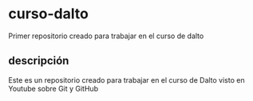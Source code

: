# curso-dalto
Primer repositorio creado para trabajar en el curso de dalto

## descripción
Este es un repositorio creado para trabajar en el curso de Dalto visto en Youtube sobre Git y GitHub

